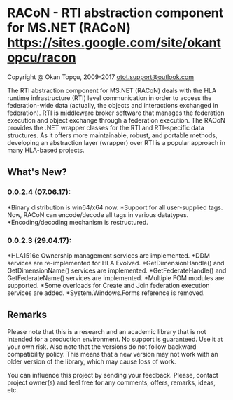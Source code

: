 RACoN - RTI abstraction component for MS.NET (RACoN)
https://sites.google.com/site/okantopcu/racon
=============================================


Copyright @ Okan Topçu, 2009-2017
otot.support@outlook.com

The RTI abstraction component for MS.NET (RACoN) deals with the HLA runtime infrastructure (RTI) level communication 
in order to access the federation-wide data (actually, the objects and interactions exchanged in federation). 
RTI is middleware broker software that manages the federation execution and object exchange through a federation execution.
The RACoN provides the .NET wrapper classes for the RTI and RTI-specific data structures. 
As it offers more maintainable, robust, and portable methods, developing an abstraction layer (wrapper) over RTI 
is a popular approach in many HLA-based projects.

## What's New?
### 0.0.2.4 (07.06.17):
*Binary distribution is win64/x64 now.
*Support for all user-supplied tags. Now, RACoN can encode/decode all tags in various datatypes.
*Encoding/decoding mechanism is restructured.

### 0.0.2.3 (29.04.17):
*HLA1516e Ownership management services are implemented.
*DDM services are re-implemented for HLA Evolved.
*GetDimensionHandle() and GetDimensionName() services are implemented.
*GetFederateHandle() and GetFederateName() services are implemented.
*Multiple FOM modules are supported.
*Some overloads for Create and Join federation execution services are added.
*System.Windows.Forms reference is removed.

## Remarks
Please note that this is a research and an academic library that is not intended for a production environment. 
No support is guaranteed. Use it at your own risk. Also note that the versions do not follow backward compatibility policy. 
This means that a new version may not work with an older version of the library, which may cause loss of work.

You can influence this project by sending your feedback. Please, contact project owner(s) and feel free 
for any comments, offers, remarks, ideas, etc. 
